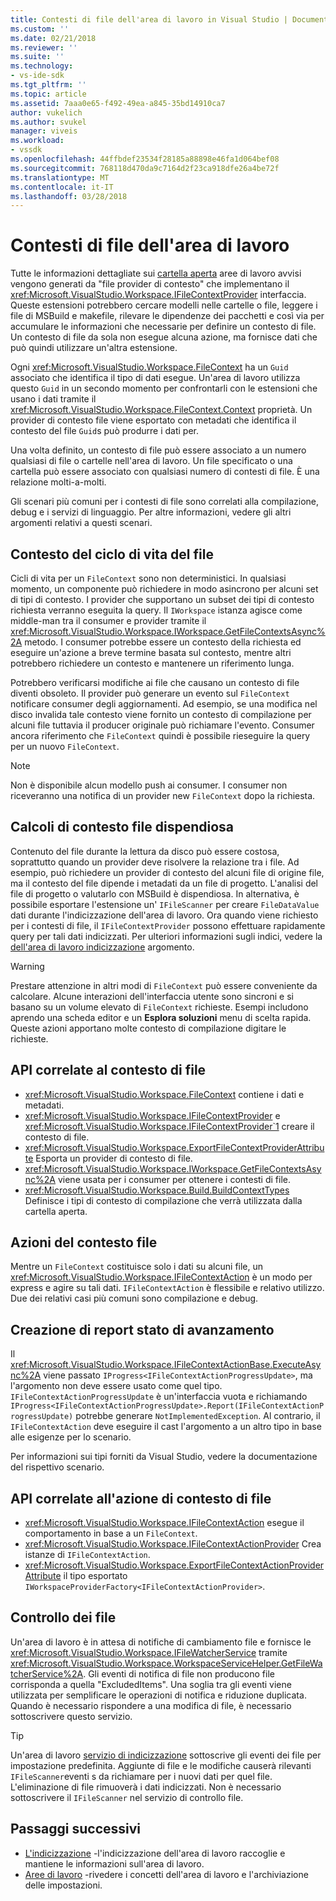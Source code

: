 ```yaml
---
title: Contesti di file dell'area di lavoro in Visual Studio | Documenti Microsoft
ms.custom: ''
ms.date: 02/21/2018
ms.reviewer: ''
ms.suite: ''
ms.technology:
- vs-ide-sdk
ms.tgt_pltfrm: ''
ms.topic: article
ms.assetid: 7aaa0e65-f492-49ea-a845-35bd14910ca7
author: vukelich
ms.author: svukel
manager: viveis
ms.workload:
- vssdk
ms.openlocfilehash: 44ffbdef23534f28185a88898e46fa1d064bef08
ms.sourcegitcommit: 768118d470da9c7164d2f23ca918dfe26a4be72f
ms.translationtype: MT
ms.contentlocale: it-IT
ms.lasthandoff: 03/28/2018
---
```

# <a name="workspace-file-contexts"></a>Contesti di file dell'area di lavoro

Tutte le informazioni dettagliate sui [cartella aperta](../ide/develop-code-in-visual-studio-without-projects-or-solutions.md) aree di lavoro avvisi vengono generati da "file provider di contesto" che implementano il <xref:Microsoft.VisualStudio.Workspace.IFileContextProvider> interfaccia. Queste estensioni potrebbero cercare modelli nelle cartelle o file, leggere i file di MSBuild e makefile, rilevare le dipendenze dei pacchetti e così via per accumulare le informazioni che necessarie per definire un contesto di file. Un contesto di file da sola non esegue alcuna azione, ma fornisce dati che può quindi utilizzare un'altra estensione.

Ogni <xref:Microsoft.VisualStudio.Workspace.FileContext> ha un `Guid` associato che identifica il tipo di dati esegue. Un'area di lavoro utilizza questo `Guid` in un secondo momento per confrontarli con le estensioni che usano i dati tramite il <xref:Microsoft.VisualStudio.Workspace.FileContext.Context> proprietà. Un provider di contesto file viene esportato con metadati che identifica il contesto del file `Guid`s può produrre i dati per.

Una volta definito, un contesto di file può essere associato a un numero qualsiasi di file o cartelle nell'area di lavoro. Un file specificato o una cartella può essere associato con qualsiasi numero di contesti di file. È una relazione molti-a-molti.

Gli scenari più comuni per i contesti di file sono correlati alla compilazione, debug e i servizi di linguaggio. Per altre informazioni, vedere gli altri argomenti relativi a questi scenari.

## <a name="file-context-lifecycle"></a>Contesto del ciclo di vita del file

Cicli di vita per un `FileContext` sono non deterministici. In qualsiasi momento, un componente può richiedere in modo asincrono per alcuni set di tipi di contesto. I provider che supportano un subset dei tipi di contesto richiesta verranno eseguita la query. Il `IWorkspace` istanza agisce come middle-man tra il consumer e provider tramite il <xref:Microsoft.VisualStudio.Workspace.IWorkspace.GetFileContextsAsync%2A> metodo. I consumer potrebbe essere un contesto della richiesta ed eseguire un'azione a breve termine basata sul contesto, mentre altri potrebbero richiedere un contesto e mantenere un riferimento lunga. 

Potrebbero verificarsi modifiche ai file che causano un contesto di file diventi obsoleto. Il provider può generare un evento sul `FileContext` notificare consumer degli aggiornamenti. Ad esempio, se una modifica nel disco invalida tale contesto viene fornito un contesto di compilazione per alcuni file tuttavia il producer originale può richiamare l'evento. Consumer ancora riferimento che `FileContext` quindi è possibile rieseguire la query per un nuovo `FileContext`.

>[!NOTE]
>Non è disponibile alcun modello push ai consumer. I consumer non riceveranno una notifica di un provider new `FileContext` dopo la richiesta.

## <a name="expensive-file-context-computations"></a>Calcoli di contesto file dispendiosa

Contenuto del file durante la lettura da disco può essere costosa, soprattutto quando un provider deve risolvere la relazione tra i file. Ad esempio, può richiedere un provider di contesto del alcuni file di origine file, ma il contesto del file dipende i metadati da un file di progetto. L'analisi del file di progetto o valutarlo con MSBuild è dispendiosa. In alternativa, è possibile esportare l'estensione un' `IFileScanner` per creare `FileDataValue` dati durante l'indicizzazione dell'area di lavoro. Ora quando viene richiesto per i contesti di file, il `IFileContextProvider` possono effettuare rapidamente query per tali dati indicizzati. Per ulteriori informazioni sugli indici, vedere la [dell'area di lavoro indicizzazione](workspace-indexing.md) argomento.

>[!WARNING]
>Prestare attenzione in altri modi di `FileContext` può essere conveniente da calcolare. Alcune interazioni dell'interfaccia utente sono sincroni e si basano su un volume elevato di `FileContext` richieste. Esempi includono aprendo una scheda editor e un **Esplora soluzioni** menu di scelta rapida. Queste azioni apportano molte contesto di compilazione digitare le richieste.

## <a name="file-context-related-apis"></a>API correlate al contesto di file

- <xref:Microsoft.VisualStudio.Workspace.FileContext> contiene i dati e metadati.
- <xref:Microsoft.VisualStudio.Workspace.IFileContextProvider> e <xref:Microsoft.VisualStudio.Workspace.IFileContextProvider`1> creare il contesto di file.
- <xref:Microsoft.VisualStudio.Workspace.ExportFileContextProviderAttribute> Esporta un provider di contesto di file.
- <xref:Microsoft.VisualStudio.Workspace.IWorkspace.GetFileContextsAsync%2A> viene usata per i consumer per ottenere i contesti di file.
- <xref:Microsoft.VisualStudio.Workspace.Build.BuildContextTypes> Definisce i tipi di contesto di compilazione che verrà utilizzata dalla cartella aperta.

## <a name="file-context-actions"></a>Azioni del contesto file

Mentre un `FileContext` costituisce solo i dati su alcuni file, un <xref:Microsoft.VisualStudio.Workspace.IFileContextAction> è un modo per express e agire su tali dati. `IFileContextAction` è flessibile e relativo utilizzo. Due dei relativi casi più comuni sono compilazione e debug.

## <a name="reporting-progress"></a>Creazione di report stato di avanzamento

Il <xref:Microsoft.VisualStudio.Workspace.IFileContextActionBase.ExecuteAsync%2A> viene passato `IProgress<IFileContextActionProgressUpdate>`, ma l'argomento non deve essere usato come quel tipo. `IFileContextActionProgressUpdate` è un'interfaccia vuota e richiamando `IProgress<IFileContextActionProgressUpdate>.Report(IFileContextActionProgressUpdate)` potrebbe generare `NotImplementedException`. Al contrario, il `IFileContextAction` deve eseguire il cast l'argomento a un altro tipo in base alle esigenze per lo scenario.

Per informazioni sui tipi forniti da Visual Studio, vedere la documentazione del rispettivo scenario.

## <a name="file-context-action-related-apis"></a>API correlate all'azione di contesto di file

- <xref:Microsoft.VisualStudio.Workspace.IFileContextAction> esegue il comportamento in base a un `FileContext`.
- <xref:Microsoft.VisualStudio.Workspace.IFileContextActionProvider> Crea istanze di `IFileContextAction`.
- <xref:Microsoft.VisualStudio.Workspace.ExportFileContextActionProviderAttribute> il tipo esportato `IWorkspaceProviderFactory<IFileContextActionProvider>`.

## <a name="file-watching"></a>Controllo dei file

Un'area di lavoro è in attesa di notifiche di cambiamento file e fornisce le <xref:Microsoft.VisualStudio.Workspace.IFileWatcherService> tramite <xref:Microsoft.VisualStudio.Workspace.WorkspaceServiceHelper.GetFileWatcherService%2A>. Gli eventi di notifica di file non producono file corrisponda a quella "ExcludedItems". Una soglia tra gli eventi viene utilizzata per semplificare le operazioni di notifica e riduzione duplicata. Quando è necessario rispondere a una modifica di file, è necessario sottoscrivere questo servizio.

>[!TIP]
>Un'area di lavoro [servizio di indicizzazione](workspace-indexing.md) sottoscrive gli eventi dei file per impostazione predefinita. Aggiunte di file e le modifiche causerà rilevanti `IFileScanner`eventi s da richiamare per i nuovi dati per quel file. L'eliminazione di file rimuoverà i dati indicizzati. Non è necessario sottoscrivere il `IFileScanner` nel servizio di controllo file.

## <a name="next-steps"></a>Passaggi successivi

* [L'indicizzazione](workspace-indexing.md) -l'indicizzazione dell'area di lavoro raccoglie e mantiene le informazioni sull'area di lavoro.
* [Aree di lavoro](workspaces.md) -rivedere i concetti dell'area di lavoro e l'archiviazione delle impostazioni.
